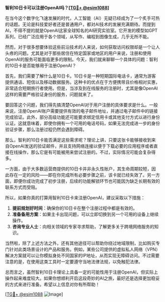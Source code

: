 **智利10日卡可以注册OpenAI吗？[[TG💪+ @esim1088](https://t.me/s/esim1088)]**

在当今这个数字化飞速发展的时代，人工智能（AI）无疑已经成为了一个炙手可热的话题。无论是科技爱好者还是普通用户，都对AI技术的发展充满期待。而提到AI，不得不提的就是OpenAI这家全球知名的AI研究实验室。它开发的模型如GPT系列，已经广泛应用于各个领域，从写作、编程到图像生成，几乎无所不能。

然而，对于很多想要体验这些前沿技术的人来说，如何获取访问权限却是一个让人头疼的问题。尤其是对于那些居住在特定国家或地区的用户来说，注册和使用OpenAI的服务可能面临更多的限制。今天，我们就来聊聊一个具体的问题：智利的10日卡是否能够用于注册OpenAI？

首先，我们需要了解什么是10日卡。10日卡是一种短期国际电话卡，通常为游客提供通话、短信以及移动数据服务。这种卡的优点在于方便携带且价格相对实惠，非常适合短期旅行者使用。但是，当涉及到在线服务的注册时，尤其是像OpenAI这样的需要严格验证身份的服务，问题就来了。

要回答这个问题，我们得先搞清楚OpenAI对于用户注册的具体要求是什么。一般来说，注册OpenAI账户需要提供有效的电子邮件地址，并通过电子邮件中的链接完成验证。此外，部分高级功能还可能要求绑定信用卡或其他支付方式以进行身份认证。这就意味着，即使你拥有一个可用的电话号码，如果无法完成进一步的身份验证步骤，那么注册过程仍然会遇到障碍。

那么，智利的10日卡能否满足这些需求呢？理论上讲，只要这张卡能够接收到来自OpenAI发送的验证邮件，并且支持网络连接以便于下载必要的应用程序或者直接在线操作，那么它是有可能被用来尝试注册的。不过，实际情况可能会复杂得多。

一方面，由于大多数运营商提供的10日卡并非永久性账户，其生命周期较短，因此存在一定的风险——即在你完成所有必要步骤之前，该卡就已经失效了。另一方面，即便你成功完成了初步注册，后续的功能解锁环节也可能因为缺乏长期有效的联系方式而受阻。

所以，如果你真的打算用智利10日卡来注册OpenAI，建议采取以下措施：

1. **提前规划好时间**：确保你的10日卡在整个注册过程中都是有效的。
2. **准备备用方案**：如果主卡出现问题，可以立即切换到另一个可用的设备上继续操作。
3. **咨询专业人士**：向相关领域的专家寻求帮助，了解更多关于跨境网络服务的知识。

当然啦，除了上述方法之外，还有其他途径可以帮助你绕过地域限制，比如购买专门针对此类场景设计的产品和服务。例如，某些公司提供的虚拟私人网络（VPN）解决方案就可以让你模拟身处不同国家的IP地址，从而实现无障碍访问。不过需要注意的是，在使用这类工具时一定要遵守当地法律法规，以免触犯法律。

总而言之，虽然智利10日卡理论上具备一定的可能性用于注册OpenAI，但实际上操作起来难度较大。如果你想顺利开启这段奇妙的AI之旅，最好还是选择更加稳妥的方式来进行准备。希望以上信息对你有所帮助！

[[TG💪+ @esim1088](https://t.me/s/esim1088) ![Image](https://i.postimg.cc/4NQfJmqS/Snipaste-2025-05-13-00-14-12.png)]